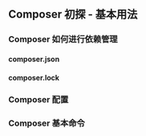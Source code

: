 ## Composer 初探 - 基本用法

### Composer 如何进行依赖管理

#### composer.json

#### composer.lock

### Composer 配置

### Composer 基本命令
